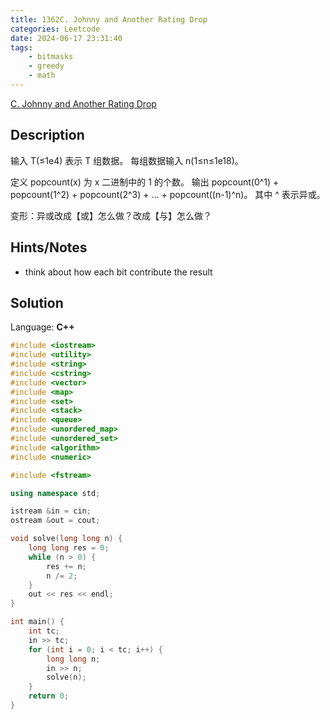 ```yaml
---
title: 1362C. Johnny and Another Rating Drop
categories: Leetcode
date: 2024-06-17 23:31:40
tags:
    - bitmasks
    - greedy
    - math
---
```


[C. Johnny and Another Rating Drop](https://codeforces.com/problemset/problem/1362/C)

## Description

输入 T(≤1e4) 表示 T 组数据。
每组数据输入 n(1≤n≤1e18)。

定义 popcount(x) 为 x 二进制中的 1 的个数。
输出 popcount(0^1) + popcount(1^2) + popcount(2^3) + ... + popcount((n-1)^n)。
其中 ^ 表示异或。

变形：异或改成【或】怎么做？改成【与】怎么做？

## Hints/Notes

- think about how each bit contribute the result

## Solution

Language: **C++**

```C++
#include <iostream>
#include <utility>
#include <string>
#include <cstring>
#include <vector>
#include <map>
#include <set>
#include <stack>
#include <queue>
#include <unordered_map>
#include <unordered_set>
#include <algorithm>
#include <numeric>

#include <fstream>

using namespace std;

istream &in = cin;
ostream &out = cout;

void solve(long long n) {
    long long res = 0;
    while (n > 0) {
        res += n;
        n /= 2;
    }
    out << res << endl;
}

int main() {
    int tc;
    in >> tc;
    for (int i = 0; i < tc; i++) {
        long long n;
        in >> n;
        solve(n);
    }
    return 0;
}
```
